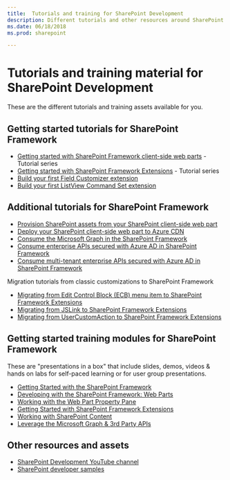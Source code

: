 ```yaml
---
title:  Tutorials and training for SharePoint Development
description: Different tutorials and other resources around SharePoint development.
ms.date: 06/18/2018
ms.prod: sharepoint

---
```


# Tutorials and training material for SharePoint Development

These are the different tutorials and training assets available for you.

## Getting started tutorials for SharePoint Framework

* [Getting started with SharePoint Framework client-side web parts](https://docs.microsoft.com/en-us/sharepoint/dev/spfx/web-parts/get-started/build-a-hello-world-web-part) - Tutorial series
* [Getting started with SharePoint Framework Extensions](https://docs.microsoft.com/en-us/sharepoint/dev/spfx/extensions/get-started/build-a-hello-world-extension) - Tutorial series
* [Build your first Field Customizer extension](https://docs.microsoft.com/en-us/sharepoint/dev/spfx/extensions/get-started/building-simple-field-customizer)
* [Build your first ListView Command Set extension](https://docs.microsoft.com/en-us/sharepoint/dev/spfx/extensions/get-started/building-simple-cmdset-with-dialog-api)

## Additional tutorials for SharePoint Framework

* [Provision SharePoint assets from your SharePoint client-side web part](https://docs.microsoft.com/en-us/sharepoint/dev/spfx/web-parts/get-started/provision-sp-assets-from-package)
* [Deploy your SharePoint client-side web part to Azure CDN](https://docs.microsoft.com/en-us/sharepoint/dev/spfx/web-parts/get-started/deploy-web-part-to-cdn)
* [Consume the Microsoft Graph in the SharePoint Framework](https://docs.microsoft.com/en-us/sharepoint/dev/spfx/use-aad-tutorial)
* [Consume enterprise APIs secured with Azure AD in SharePoint Framework](https://docs.microsoft.com/en-us/sharepoint/dev/spfx/use-aadhttpclient-enterpriseapi)
* [Consume multi-tenant enterprise APIs secured with Azure AD in SharePoint Framework](https://docs.microsoft.com/en-us/sharepoint/dev/spfx/use-aadhttpclient-enterpriseapi-multitenant)

Migration tutorials from classic customizations to SharePoint Framework

* [Migrating from Edit Control Block (ECB) menu item to SharePoint Framework Extensions](https://docs.microsoft.com/en-us/sharepoint/dev/spfx/extensions/guidance/migrate-from-ecb-to-spfx-extensions)
* [Migrating from JSLink to SharePoint Framework Extensions](https://docs.microsoft.com/en-us/sharepoint/dev/spfx/extensions/guidance/migrate-from-jslink-to-spfx-extensions)
* [Migrating from UserCustomAction to SharePoint Framework Extensions](https://docs.microsoft.com/en-us/sharepoint/dev/spfx/extensions/guidance/migrate-from-usercustomactions-to-spfx-extensions)

## Getting started training modules for SharePoint Framework

These are "presentations in a box" that include slides, demos, videos & hands on labs for self-paced learning or for user group presentations.

* [Getting Started with the SharePoint Framework](https://github.com/SharePoint/sp-dev-training-spfx-getting-started)
* [Developing with the SharePoint Framework: Web Parts](https://github.com/SharePoint/sp-dev-training-spfx-web-parts)
* [Working with the Web Part Property Pane](https://github.com/SharePoint/sp-dev-training-spfx-webpart-proppane)
* [Getting Started with SharePoint Framework Extensions](https://github.com/SharePoint/sp-dev-training-spfx-extensions)
* [Working with SharePoint Content](https://github.com/SharePoint/sp-dev-training-spfx-spcontent)
* [Leverage the Microsoft Graph & 3rd Party APIs](https://github.com/SharePoint/sp-dev-training-spfx-graph-3rdpartyapis)

## Other resources and assets

* [SharePoint Development YouTube channel](http://aka.ms/spdev-videos)
* [SharePoint developer samples](http://aka.ms/spdev-samples)
